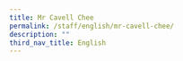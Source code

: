 ```yaml
---
title: Mr Cavell Chee
permalink: /staff/english/mr-cavell-chee/
description: ""
third_nav_title: English
---
```

